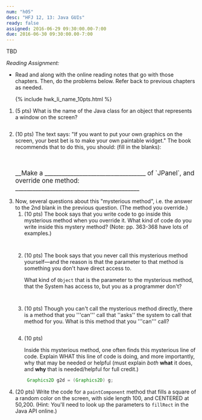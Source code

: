```yaml
---
num: "h05"
desc: "HFJ 12, 13: Java GUIs"
ready: false
assigned: 2016-06-29 09:30:00.00-7:00
due: 2016-06-30 09:30:00.00-7:00
---
```


TBD



*Reading Assignment:* 

* Read <span data-hfj="12"></span> and <span data-hfj="13"></span> along with the online reading notes that go with those chapters. Then, do the problems below.   Refer back to previous chapters as needed.

<ol>

{% include hwk_li_name_10pts.html %}

<li style="margin-bottom:2em;" markdown="1">

(5 pts) What is the name of the Java class for an object that represents a window on the screen?

</li>

<li style="margin-bottom:1em;" markdown="1">

(10 pts) The text says: "If you want to put your own graphics on the screen, your best 
bet is to make your own paintable widget."    The book recommends that to do this, you should: (fill in the blanks): 

<p style="font-size:120%; margin-top:3em;" markdown="1">
__Make a ___________________________________ of `JPanel`, and override one method: ___________________________________________
</p>

</li>

<li> Now, several questions about this "mysterious method", i.e. the answer to the 2nd blank in the previous question. (The method you override.)

<ol>

<li style="margin-bottom:3em;" markdown="1">
(10 pts) The book says that you write code to go inside this mysterious method when you override it.  What kind of code do you write inside this mystery method?  (Note: pp. 363-368 have lots of examples.)
</li>

<li style="margin-bottom:3em;" markdown="1">

(10 pts) The book says that you never call this mysterious method yourself&mdash;and the reason is that the parameter to that method is something you don't have direct access to.

What kind of `Object` that is the parameter to the mysterious method, that the System has access to, but you as a programmer don't?

</li>

<li style="margin-bottom:2em;" markdown="1">

(10 pts) Though you can't call the mysterious method directly, there is a method that you '''can''' call that ''asks'' the system to call that method for you.  What is this method that you '''can''' call?

</li>

<li "margin-bottom:5em;" markdown="1">  

(10 pts)

Inside this mysterious method, one often finds this mysterious line of code. Explain WHAT this line of code is doing, and more
importantly, why that may be needed or helpful (must explain *both* **what** it does, and **why** that is needed/helpful for full credit.)

```java
 Graphics2D g2d = (Graphics2D) g;
```
</li>


</ol>
</li>

<li "margin-bottom:15em;" markdown="1">  

(20 pts) Write the code for a `paintComponent` method that fills a square of a random color on the screen, with side length 100, and CENTERED at 50,200.  (Hint: You'll need to look up the parameters to `fillRect` in the Java API online.) 


</li>


</ol>
